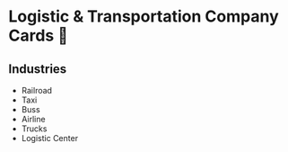 # Logistic & Transportation Company Cards 🚚

## Industries

- Railroad
- Taxi
- Buss
- Airline
- Trucks
- Logistic Center
